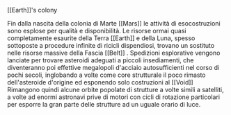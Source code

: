 [[Earth]]'s colony

Fin dalla nascita della colonia di Marte [[Mars]] le attività di esocostruzioni sono esplose per qualità e disponibilità. Le risorse ormai quasi completamente esaurite della Terra [[Earth]] e della Luna, spesso sottoposte a procedure infinite di ricicli dispendiosi, trovano un sostituto nelle risorse massive della Fascia [[Belt]] . 
Spedizioni esplorative vengono lanciate per trovare asteroidi adeguati a piccoli insediamenti, che diventeranno poi effettive megalopoli d'acciaio autosufficienti nel corso di pochi secoli, inglobando a volte come core strutturale il poco rimasto dell'asteroide d'origine ed esponendo solo costruzioni al [[Void]]
Rimangono quindi alcune orbite popolate di strutture a volte simili a satelliti, a volte ad enormi astronavi prive di motori con cicli di rotazione particolari per esporre la gran parte delle strutture ad un uguale orario di luce.
